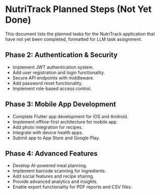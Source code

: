 # NutriTrack Planned Steps (Not Yet Done)

This document lists the planned tasks for the NutriTrack application that have not yet been completed, formatted for LLM task assignment.

## Phase 2: Authentication & Security
- Implement JWT authentication system.
- Add user registration and login functionality.
- Secure API endpoints with middleware.
- Add password reset functionality.
- Implement role-based access control.

## Phase 3: Mobile App Development
- Complete Flutter app development for iOS and Android.
- Implement offline-first architecture for mobile app.
- Add photo integration for recipes.
- Integrate with device health apps.
- Submit app to App Store and Google Play.

## Phase 4: Advanced Features
- Develop AI-powered meal planning.
- Implement barcode scanning for ingredients.
- Add social features and recipe sharing.
- Provide advanced analytics and insights.
- Enable export functionality for PDF reports and CSV files.
